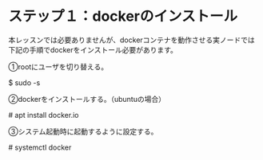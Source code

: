 # ステップ１：dockerのインストール
本レッスンでは必要ありませんが、dockerコンテナを動作させる実ノードでは下記の手順でdockerをインストール必要があります。

①rootにユーザを切り替える。

$ sudo -s

②dockerをインストールする。（ubuntuの場合）

\# apt install docker.io

③システム起動時に起動するように設定する。

\# systemctl docker
